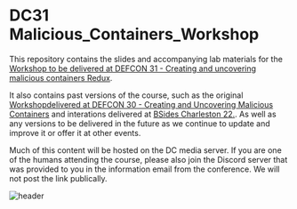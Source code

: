 # DC31 Malicious_Containers_Workshop

This repository contains the slides and accompanying lab materials for the [Workshop to be delivered at DEFCON 31 - Creating and uncovering malicious containers Redux](https://forum.defcon.org/node/246020). 

It also contains past versions of the course, such as the original [Workshopdelivered at DEFCON 30 - Creating and Uncovering Malicious Containers](https://forum.defcon.org/node/241774) and interations delivered at [BSides Charleston 22.](https://bsideschs.ticketbud.com/ws-creating). As well as any versions to be delivered in the future as we continue to update and improve it or offer it at other events. 

Much of this content will be hosted on the DC media server. If you are one of the humans attending the course, please also join the 
Discord server that was provided to you in the information email from the conference. We will not post the link publically. 


![header](https://user-images.githubusercontent.com/32903188/182233943-23782dc6-b472-4887-9cc0-43ba6a8f4ec4.png)
